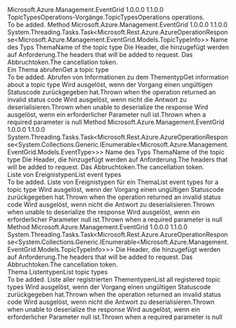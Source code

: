 <Type Name="ITopicTypesOperations" FullName="Microsoft.Azure.Management.EventGrid.ITopicTypesOperations">
  <TypeSignature Language="C#" Value="public interface ITopicTypesOperations" />
  <TypeSignature Language="ILAsm" Value=".class public interface auto ansi abstract ITopicTypesOperations" />
  <TypeSignature Language="DocId" Value="T:Microsoft.Azure.Management.EventGrid.ITopicTypesOperations" />
  <TypeSignature Language="VB.NET" Value="Public Interface ITopicTypesOperations" />
  <TypeSignature Language="F#" Value="type ITopicTypesOperations = interface" />
  <AssemblyInfo>
    <AssemblyName>Microsoft.Azure.Management.EventGrid</AssemblyName>
    <AssemblyVersion>1.0.0.0</AssemblyVersion>
    <AssemblyVersion>1.1.0.0</AssemblyVersion>
  </AssemblyInfo>
  <Interfaces />
  <Docs>
    <summary>
            <span data-ttu-id="7354b-101">TopicTypesOperations-Vorgänge.</span><span class="sxs-lookup"><span data-stu-id="7354b-101">TopicTypesOperations operations.</span></span>
            </summary>
    <remarks>To be added.</remarks>
  </Docs>
  <Members>
    <Member MemberName="GetWithHttpMessagesAsync">
      <MemberSignature Language="C#" Value="public System.Threading.Tasks.Task&lt;Microsoft.Rest.Azure.AzureOperationResponse&lt;Microsoft.Azure.Management.EventGrid.Models.TopicTypeInfo&gt;&gt; GetWithHttpMessagesAsync (string topicTypeName, System.Collections.Generic.Dictionary&lt;string,System.Collections.Generic.List&lt;string&gt;&gt; customHeaders = null, System.Threading.CancellationToken cancellationToken = null);" />
      <MemberSignature Language="ILAsm" Value=".method public hidebysig newslot virtual instance class System.Threading.Tasks.Task`1&lt;class Microsoft.Rest.Azure.AzureOperationResponse`1&lt;class Microsoft.Azure.Management.EventGrid.Models.TopicTypeInfo&gt;&gt; GetWithHttpMessagesAsync(string topicTypeName, class System.Collections.Generic.Dictionary`2&lt;string, class System.Collections.Generic.List`1&lt;string&gt;&gt; customHeaders, valuetype System.Threading.CancellationToken cancellationToken) cil managed" />
      <MemberSignature Language="DocId" Value="M:Microsoft.Azure.Management.EventGrid.ITopicTypesOperations.GetWithHttpMessagesAsync(System.String,System.Collections.Generic.Dictionary{System.String,System.Collections.Generic.List{System.String}},System.Threading.CancellationToken)" />
      <MemberSignature Language="F#" Value="abstract member GetWithHttpMessagesAsync : string * System.Collections.Generic.Dictionary&lt;string, System.Collections.Generic.List&lt;string&gt;&gt; * System.Threading.CancellationToken -&gt; System.Threading.Tasks.Task&lt;Microsoft.Rest.Azure.AzureOperationResponse&lt;Microsoft.Azure.Management.EventGrid.Models.TopicTypeInfo&gt;&gt;" Usage="iTopicTypesOperations.GetWithHttpMessagesAsync (topicTypeName, customHeaders, cancellationToken)" />
      <MemberType>Method</MemberType>
      <AssemblyInfo>
        <AssemblyName>Microsoft.Azure.Management.EventGrid</AssemblyName>
        <AssemblyVersion>1.0.0.0</AssemblyVersion>
        <AssemblyVersion>1.1.0.0</AssemblyVersion>
      </AssemblyInfo>
      <ReturnValue>
        <ReturnType>System.Threading.Tasks.Task&lt;Microsoft.Rest.Azure.AzureOperationResponse&lt;Microsoft.Azure.Management.EventGrid.Models.TopicTypeInfo&gt;&gt;</ReturnType>
      </ReturnValue>
      <Parameters>
        <Parameter Name="topicTypeName" Type="System.String" />
        <Parameter Name="customHeaders" Type="System.Collections.Generic.Dictionary&lt;System.String,System.Collections.Generic.List&lt;System.String&gt;&gt;" />
        <Parameter Name="cancellationToken" Type="System.Threading.CancellationToken" />
      </Parameters>
      <Docs>
        <param name="topicTypeName">
            <span data-ttu-id="7354b-102">Name des Typs Thema</span><span class="sxs-lookup"><span data-stu-id="7354b-102">Name of the topic type</span></span>
            </param>
        <param name="customHeaders">
            <span data-ttu-id="7354b-103">Die Header, die hinzugefügt werden auf Anforderung.</span><span class="sxs-lookup"><span data-stu-id="7354b-103">The headers that will be added to request.</span></span>
            </param>
        <param name="cancellationToken">
            <span data-ttu-id="7354b-104">Das Abbruchtoken.</span><span class="sxs-lookup"><span data-stu-id="7354b-104">The cancellation token.</span></span>
            </param>
        <summary>
            <span data-ttu-id="7354b-105">Ein Thema abrufen</span><span class="sxs-lookup"><span data-stu-id="7354b-105">Get a topic type</span></span>
            </summary>
        <returns>To be added.</returns>
        <remarks>
            <span data-ttu-id="7354b-106">Abrufen von Informationen zu dem Thementyp</span><span class="sxs-lookup"><span data-stu-id="7354b-106">Get information about a topic type</span></span>
            </remarks>
        <exception cref="T:Microsoft.Rest.Azure.CloudException">
            <span data-ttu-id="7354b-107">Wird ausgelöst, wenn der Vorgang einen ungültigen Statuscode zurückgegeben hat.</span><span class="sxs-lookup"><span data-stu-id="7354b-107">Thrown when the operation returned an invalid status code</span></span>
            </exception>
        <exception cref="T:Microsoft.Rest.SerializationException">
            <span data-ttu-id="7354b-108">Wird ausgelöst, wenn nicht die Antwort zu deserialisieren.</span><span class="sxs-lookup"><span data-stu-id="7354b-108">Thrown when unable to deserialize the response</span></span>
            </exception>
        <exception cref="T:Microsoft.Rest.ValidationException">
            <span data-ttu-id="7354b-109">Wird ausgelöst, wenn ein erforderlicher Parameter null ist.</span><span class="sxs-lookup"><span data-stu-id="7354b-109">Thrown when a required parameter is null</span></span>
            </exception>
      </Docs>
    </Member>
    <Member MemberName="ListEventTypesWithHttpMessagesAsync">
      <MemberSignature Language="C#" Value="public System.Threading.Tasks.Task&lt;Microsoft.Rest.Azure.AzureOperationResponse&lt;System.Collections.Generic.IEnumerable&lt;Microsoft.Azure.Management.EventGrid.Models.EventType&gt;&gt;&gt; ListEventTypesWithHttpMessagesAsync (string topicTypeName, System.Collections.Generic.Dictionary&lt;string,System.Collections.Generic.List&lt;string&gt;&gt; customHeaders = null, System.Threading.CancellationToken cancellationToken = null);" />
      <MemberSignature Language="ILAsm" Value=".method public hidebysig newslot virtual instance class System.Threading.Tasks.Task`1&lt;class Microsoft.Rest.Azure.AzureOperationResponse`1&lt;class System.Collections.Generic.IEnumerable`1&lt;class Microsoft.Azure.Management.EventGrid.Models.EventType&gt;&gt;&gt; ListEventTypesWithHttpMessagesAsync(string topicTypeName, class System.Collections.Generic.Dictionary`2&lt;string, class System.Collections.Generic.List`1&lt;string&gt;&gt; customHeaders, valuetype System.Threading.CancellationToken cancellationToken) cil managed" />
      <MemberSignature Language="DocId" Value="M:Microsoft.Azure.Management.EventGrid.ITopicTypesOperations.ListEventTypesWithHttpMessagesAsync(System.String,System.Collections.Generic.Dictionary{System.String,System.Collections.Generic.List{System.String}},System.Threading.CancellationToken)" />
      <MemberSignature Language="F#" Value="abstract member ListEventTypesWithHttpMessagesAsync : string * System.Collections.Generic.Dictionary&lt;string, System.Collections.Generic.List&lt;string&gt;&gt; * System.Threading.CancellationToken -&gt; System.Threading.Tasks.Task&lt;Microsoft.Rest.Azure.AzureOperationResponse&lt;seq&lt;Microsoft.Azure.Management.EventGrid.Models.EventType&gt;&gt;&gt;" Usage="iTopicTypesOperations.ListEventTypesWithHttpMessagesAsync (topicTypeName, customHeaders, cancellationToken)" />
      <MemberType>Method</MemberType>
      <AssemblyInfo>
        <AssemblyName>Microsoft.Azure.Management.EventGrid</AssemblyName>
        <AssemblyVersion>1.0.0.0</AssemblyVersion>
        <AssemblyVersion>1.1.0.0</AssemblyVersion>
      </AssemblyInfo>
      <ReturnValue>
        <ReturnType>System.Threading.Tasks.Task&lt;Microsoft.Rest.Azure.AzureOperationResponse&lt;System.Collections.Generic.IEnumerable&lt;Microsoft.Azure.Management.EventGrid.Models.EventType&gt;&gt;&gt;</ReturnType>
      </ReturnValue>
      <Parameters>
        <Parameter Name="topicTypeName" Type="System.String" />
        <Parameter Name="customHeaders" Type="System.Collections.Generic.Dictionary&lt;System.String,System.Collections.Generic.List&lt;System.String&gt;&gt;" />
        <Parameter Name="cancellationToken" Type="System.Threading.CancellationToken" />
      </Parameters>
      <Docs>
        <param name="topicTypeName">
            <span data-ttu-id="7354b-110">Name des Typs Thema</span><span class="sxs-lookup"><span data-stu-id="7354b-110">Name of the topic type</span></span>
            </param>
        <param name="customHeaders">
            <span data-ttu-id="7354b-111">Die Header, die hinzugefügt werden auf Anforderung.</span><span class="sxs-lookup"><span data-stu-id="7354b-111">The headers that will be added to request.</span></span>
            </param>
        <param name="cancellationToken">
            <span data-ttu-id="7354b-112">Das Abbruchtoken.</span><span class="sxs-lookup"><span data-stu-id="7354b-112">The cancellation token.</span></span>
            </param>
        <summary>
            <span data-ttu-id="7354b-113">Liste von Ereignistypen</span><span class="sxs-lookup"><span data-stu-id="7354b-113">List event types</span></span>
            </summary>
        <returns>To be added.</returns>
        <remarks>
            <span data-ttu-id="7354b-114">Liste von Ereignistypen für ein Thema</span><span class="sxs-lookup"><span data-stu-id="7354b-114">List event types for a topic type</span></span>
            </remarks>
        <exception cref="T:Microsoft.Rest.Azure.CloudException">
            <span data-ttu-id="7354b-115">Wird ausgelöst, wenn der Vorgang einen ungültigen Statuscode zurückgegeben hat.</span><span class="sxs-lookup"><span data-stu-id="7354b-115">Thrown when the operation returned an invalid status code</span></span>
            </exception>
        <exception cref="T:Microsoft.Rest.SerializationException">
            <span data-ttu-id="7354b-116">Wird ausgelöst, wenn nicht die Antwort zu deserialisieren.</span><span class="sxs-lookup"><span data-stu-id="7354b-116">Thrown when unable to deserialize the response</span></span>
            </exception>
        <exception cref="T:Microsoft.Rest.ValidationException">
            <span data-ttu-id="7354b-117">Wird ausgelöst, wenn ein erforderlicher Parameter null ist.</span><span class="sxs-lookup"><span data-stu-id="7354b-117">Thrown when a required parameter is null</span></span>
            </exception>
      </Docs>
    </Member>
    <Member MemberName="ListWithHttpMessagesAsync">
      <MemberSignature Language="C#" Value="public System.Threading.Tasks.Task&lt;Microsoft.Rest.Azure.AzureOperationResponse&lt;System.Collections.Generic.IEnumerable&lt;Microsoft.Azure.Management.EventGrid.Models.TopicTypeInfo&gt;&gt;&gt; ListWithHttpMessagesAsync (System.Collections.Generic.Dictionary&lt;string,System.Collections.Generic.List&lt;string&gt;&gt; customHeaders = null, System.Threading.CancellationToken cancellationToken = null);" />
      <MemberSignature Language="ILAsm" Value=".method public hidebysig newslot virtual instance class System.Threading.Tasks.Task`1&lt;class Microsoft.Rest.Azure.AzureOperationResponse`1&lt;class System.Collections.Generic.IEnumerable`1&lt;class Microsoft.Azure.Management.EventGrid.Models.TopicTypeInfo&gt;&gt;&gt; ListWithHttpMessagesAsync(class System.Collections.Generic.Dictionary`2&lt;string, class System.Collections.Generic.List`1&lt;string&gt;&gt; customHeaders, valuetype System.Threading.CancellationToken cancellationToken) cil managed" />
      <MemberSignature Language="DocId" Value="M:Microsoft.Azure.Management.EventGrid.ITopicTypesOperations.ListWithHttpMessagesAsync(System.Collections.Generic.Dictionary{System.String,System.Collections.Generic.List{System.String}},System.Threading.CancellationToken)" />
      <MemberSignature Language="F#" Value="abstract member ListWithHttpMessagesAsync : System.Collections.Generic.Dictionary&lt;string, System.Collections.Generic.List&lt;string&gt;&gt; * System.Threading.CancellationToken -&gt; System.Threading.Tasks.Task&lt;Microsoft.Rest.Azure.AzureOperationResponse&lt;seq&lt;Microsoft.Azure.Management.EventGrid.Models.TopicTypeInfo&gt;&gt;&gt;" Usage="iTopicTypesOperations.ListWithHttpMessagesAsync (customHeaders, cancellationToken)" />
      <MemberType>Method</MemberType>
      <AssemblyInfo>
        <AssemblyName>Microsoft.Azure.Management.EventGrid</AssemblyName>
        <AssemblyVersion>1.0.0.0</AssemblyVersion>
        <AssemblyVersion>1.1.0.0</AssemblyVersion>
      </AssemblyInfo>
      <ReturnValue>
        <ReturnType>System.Threading.Tasks.Task&lt;Microsoft.Rest.Azure.AzureOperationResponse&lt;System.Collections.Generic.IEnumerable&lt;Microsoft.Azure.Management.EventGrid.Models.TopicTypeInfo&gt;&gt;&gt;</ReturnType>
      </ReturnValue>
      <Parameters>
        <Parameter Name="customHeaders" Type="System.Collections.Generic.Dictionary&lt;System.String,System.Collections.Generic.List&lt;System.String&gt;&gt;" />
        <Parameter Name="cancellationToken" Type="System.Threading.CancellationToken" />
      </Parameters>
      <Docs>
        <param name="customHeaders">
            <span data-ttu-id="7354b-118">Die Header, die hinzugefügt werden auf Anforderung.</span><span class="sxs-lookup"><span data-stu-id="7354b-118">The headers that will be added to request.</span></span>
            </param>
        <param name="cancellationToken">
            <span data-ttu-id="7354b-119">Das Abbruchtoken.</span><span class="sxs-lookup"><span data-stu-id="7354b-119">The cancellation token.</span></span>
            </param>
        <summary>
            <span data-ttu-id="7354b-120">Thema Listentypen</span><span class="sxs-lookup"><span data-stu-id="7354b-120">List topic types</span></span>
            </summary>
        <returns>To be added.</returns>
        <remarks>
            <span data-ttu-id="7354b-121">Liste aller registrierten Thementypen</span><span class="sxs-lookup"><span data-stu-id="7354b-121">List all registered topic types</span></span>
            </remarks>
        <exception cref="T:Microsoft.Rest.Azure.CloudException">
            <span data-ttu-id="7354b-122">Wird ausgelöst, wenn der Vorgang einen ungültigen Statuscode zurückgegeben hat.</span><span class="sxs-lookup"><span data-stu-id="7354b-122">Thrown when the operation returned an invalid status code</span></span>
            </exception>
        <exception cref="T:Microsoft.Rest.SerializationException">
            <span data-ttu-id="7354b-123">Wird ausgelöst, wenn nicht die Antwort zu deserialisieren.</span><span class="sxs-lookup"><span data-stu-id="7354b-123">Thrown when unable to deserialize the response</span></span>
            </exception>
        <exception cref="T:Microsoft.Rest.ValidationException">
            <span data-ttu-id="7354b-124">Wird ausgelöst, wenn ein erforderlicher Parameter null ist.</span><span class="sxs-lookup"><span data-stu-id="7354b-124">Thrown when a required parameter is null</span></span>
            </exception>
      </Docs>
    </Member>
  </Members>
</Type>